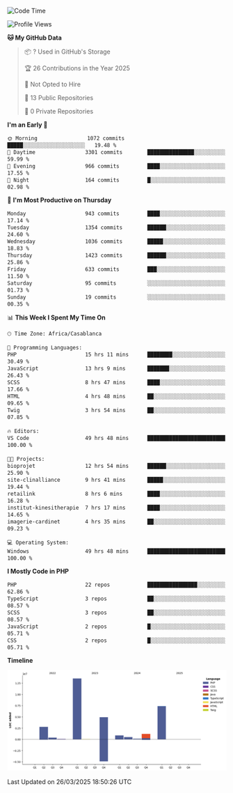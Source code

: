 <!--START_SECTION:waka-->
![Code Time](http://img.shields.io/badge/Code%20Time-5%2C606%20hrs%2048%20mins-blue)

![Profile Views](http://img.shields.io/badge/Profile%20Views-0-blue)

**🐱 My GitHub Data** 

> 📦 ? Used in GitHub's Storage 
 > 
> 🏆 26 Contributions in the Year 2025
 > 
> 🚫 Not Opted to Hire
 > 
> 📜 13 Public Repositories 
 > 
> 🔑 0 Private Repositories 
 > 
**I'm an Early 🐤** 

```text
🌞 Morning                1072 commits        █████░░░░░░░░░░░░░░░░░░░░   19.48 % 
🌆 Daytime                3301 commits        ███████████████░░░░░░░░░░   59.99 % 
🌃 Evening                966 commits         ████░░░░░░░░░░░░░░░░░░░░░   17.55 % 
🌙 Night                  164 commits         █░░░░░░░░░░░░░░░░░░░░░░░░   02.98 % 
```
📅 **I'm Most Productive on Thursday** 

```text
Monday                   943 commits         ████░░░░░░░░░░░░░░░░░░░░░   17.14 % 
Tuesday                  1354 commits        ██████░░░░░░░░░░░░░░░░░░░   24.60 % 
Wednesday                1036 commits        █████░░░░░░░░░░░░░░░░░░░░   18.83 % 
Thursday                 1423 commits        ██████░░░░░░░░░░░░░░░░░░░   25.86 % 
Friday                   633 commits         ███░░░░░░░░░░░░░░░░░░░░░░   11.50 % 
Saturday                 95 commits          ░░░░░░░░░░░░░░░░░░░░░░░░░   01.73 % 
Sunday                   19 commits          ░░░░░░░░░░░░░░░░░░░░░░░░░   00.35 % 
```


📊 **This Week I Spent My Time On** 

```text
🕑︎ Time Zone: Africa/Casablanca

💬 Programming Languages: 
PHP                      15 hrs 11 mins      ████████░░░░░░░░░░░░░░░░░   30.49 % 
JavaScript               13 hrs 9 mins       ███████░░░░░░░░░░░░░░░░░░   26.43 % 
SCSS                     8 hrs 47 mins       ████░░░░░░░░░░░░░░░░░░░░░   17.66 % 
HTML                     4 hrs 48 mins       ██░░░░░░░░░░░░░░░░░░░░░░░   09.65 % 
Twig                     3 hrs 54 mins       ██░░░░░░░░░░░░░░░░░░░░░░░   07.85 % 

🔥 Editors: 
VS Code                  49 hrs 48 mins      █████████████████████████   100.00 % 

🐱‍💻 Projects: 
bioprojet                12 hrs 54 mins      ██████░░░░░░░░░░░░░░░░░░░   25.90 % 
site-clinalliance        9 hrs 41 mins       █████░░░░░░░░░░░░░░░░░░░░   19.44 % 
retailink                8 hrs 6 mins        ████░░░░░░░░░░░░░░░░░░░░░   16.28 % 
institut-kinesitherapie  7 hrs 17 mins       ████░░░░░░░░░░░░░░░░░░░░░   14.65 % 
imagerie-cardinet        4 hrs 35 mins       ██░░░░░░░░░░░░░░░░░░░░░░░   09.23 % 

💻 Operating System: 
Windows                  49 hrs 48 mins      █████████████████████████   100.00 % 
```

**I Mostly Code in PHP** 

```text
PHP                      22 repos            ████████████████░░░░░░░░░   62.86 % 
TypeScript               3 repos             ██░░░░░░░░░░░░░░░░░░░░░░░   08.57 % 
SCSS                     3 repos             ██░░░░░░░░░░░░░░░░░░░░░░░   08.57 % 
JavaScript               2 repos             █░░░░░░░░░░░░░░░░░░░░░░░░   05.71 % 
CSS                      2 repos             █░░░░░░░░░░░░░░░░░░░░░░░░   05.71 % 
```



**Timeline**

![Lines of Code chart](https://raw.githubusercontent.com/tahar-elgunaoui/tahar-elgunaoui/main/assets/bar_graph.png)


 Last Updated on 26/03/2025 18:50:26 UTC
<!--END_SECTION:waka-->
